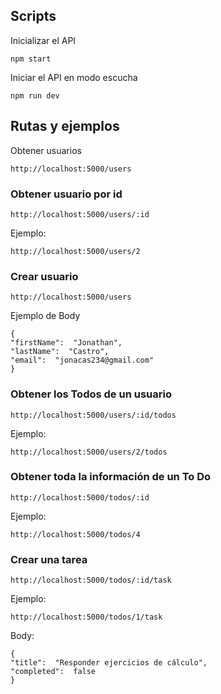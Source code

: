 ## Scripts

Inicializar el API

    npm start

Iniciar el API en modo escucha

    npm run dev

## Rutas y ejemplos

Obtener usuarios

    http://localhost:5000/users

### Obtener usuario por id

    http://localhost:5000/users/:id

Ejemplo:

    http://localhost:5000/users/2

### Crear usuario

    http://localhost:5000/users

Ejemplo de Body

    {
    "firstName":  "Jonathan",
    "lastName":  "Castro",
    "email":  "jonacas234@gmail.com"
    }

### Obtener los Todos de un usuario

    http://localhost:5000/users/:id/todos

Ejemplo:

    http://localhost:5000/users/2/todos

### Obtener toda la información de un To Do

    http://localhost:5000/todos/:id

Ejemplo:

    http://localhost:5000/todos/4

### Crear una tarea

    http://localhost:5000/todos/:id/task

Ejemplo:

    http://localhost:5000/todos/1/task

Body:

    {
    "title":  "Responder ejercicios de cálculo",
    "completed":  false
    }
